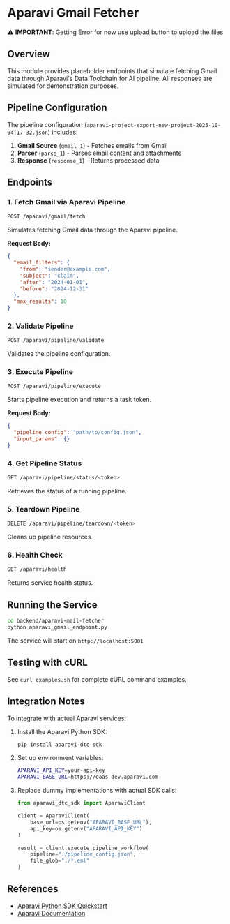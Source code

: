 # Aparavi Gmail Fetcher 

⚠️ **IMPORTANT**: Getting Error for now use upload button to upload the files 
## Overview

This module provides placeholder endpoints that simulate fetching Gmail data through Aparavi's Data Toolchain for AI pipeline. All responses are simulated for demonstration purposes.

## Pipeline Configuration

The pipeline configuration (`aparavi-project-export-new-project-2025-10-04T17-32.json`) includes:

1. **Gmail Source** (`gmail_1`) - Fetches emails from Gmail
2. **Parser** (`parse_1`) - Parses email content and attachments
3. **Response** (`response_1`) - Returns processed data

## Endpoints

### 1. Fetch Gmail via Aparavi Pipeline
```bash
POST /aparavi/gmail/fetch
```

Simulates fetching Gmail data through the Aparavi pipeline.

**Request Body:**
```json
{
  "email_filters": {
    "from": "sender@example.com",
    "subject": "claim",
    "after": "2024-01-01",
    "before": "2024-12-31"
  },
  "max_results": 10
}
```

### 2. Validate Pipeline
```bash
POST /aparavi/pipeline/validate
```

Validates the pipeline configuration.

### 3. Execute Pipeline
```bash
POST /aparavi/pipeline/execute
```

Starts pipeline execution and returns a task token.

**Request Body:**
```json
{
  "pipeline_config": "path/to/config.json",
  "input_params": {}
}
```

### 4. Get Pipeline Status
```bash
GET /aparavi/pipeline/status/<token>
```

Retrieves the status of a running pipeline.

### 5. Teardown Pipeline
```bash
DELETE /aparavi/pipeline/teardown/<token>
```

Cleans up pipeline resources.

### 6. Health Check
```bash
GET /aparavi/health
```

Returns service health status.

## Running the Service

```bash
cd backend/aparavi-mail-fetcher
python aparavi_gmail_endpoint.py
```

The service will start on `http://localhost:5001`

## Testing with cURL

See `curl_examples.sh` for complete cURL command examples.

## Integration Notes

To integrate with actual Aparavi services:

1. Install the Aparavi Python SDK:
   ```bash
   pip install aparavi-dtc-sdk
   ```

2. Set up environment variables:
   ```bash
   APARAVI_API_KEY=your-api-key
   APARAVI_BASE_URL=https://eaas-dev.aparavi.com
   ```

3. Replace dummy implementations with actual SDK calls:
   ```python
   from aparavi_dtc_sdk import AparaviClient
   
   client = AparaviClient(
       base_url=os.getenv("APARAVI_BASE_URL"),
       api_key=os.getenv("APARAVI_API_KEY")
   )
   
   result = client.execute_pipeline_workflow(
       pipeline="./pipeline_config.json",
       file_glob="./*.eml"
   )
   ```

## References

- [Aparavi Python SDK Quickstart](https://aparavi.com/documentation-aparavi/data-toolchain-for-ai-documentation/python-sdk/python-sdk-quickstart/)
- [Aparavi Documentation](https://aparavi.com/documentation-aparavi/)
